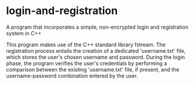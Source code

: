 # login-and-registration
A program that incorporates a simple, non-encrypted login and registration system in C++

This program makes use of the C++ standard library fstream.
The registration process entails the creation of a dedicated 'username.txt' file, which stores the user's chosen username and password.
During the login phase, the program verifies the user's credentials by performing a comparison between the existing 'username.txt' file, if present, and the username-password combination entered by the user.
